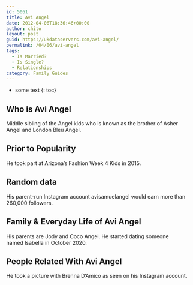 ```yaml
---
id: 5061
title: Avi Angel
date: 2012-04-06T18:36:46+00:00
author: chito
layout: post
guid: https://ukdataservers.com/avi-angel/
permalink: /04/06/avi-angel
tags:
  - Is Married?
  - Is Single?
  - Relationships
category: Family Guides
---
```


* some text
{: toc}
          
          
## Who is  Avi Angel
                  
                  
                  
Middle sibling of the Angel kids who is known as the brother of Asher Angel and London Bleu Angel.  
                  
                
                
                
## Prior to Popularity 
                  
                  
                  
He took part at Arizona&#8217;s Fashion Week 4 Kids in 2015.  
                  
                
                
                
## Random data 
                  
                  
                  
His parent-run Instagram account avisamuelangel would earn more than 260,000 followers. 
                  
                
                
                
## Family & Everyday Life of Avi Angel
                  
                  
                  
His parents are Jody and Coco Angel. He started dating someone named Isabella in October 2020.
                  
                
                
                
## People Related With  Avi Angel
                  
                  
                  
He took a picture with Brenna D&#8217;Amico as seen on his Instagram account.
                  
                
              
            
          
          
          
    
    
  

